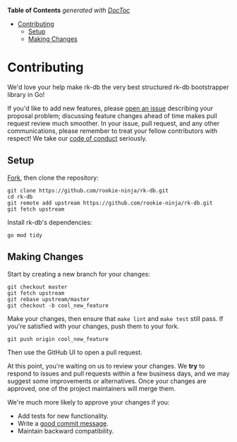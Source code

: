 <!-- START doctoc generated TOC please keep comment here to allow auto update -->
<!-- DON'T EDIT THIS SECTION, INSTEAD RE-RUN doctoc TO UPDATE -->
**Table of Contents**  *generated with [DocToc](https://github.com/thlorenz/doctoc)*

- [Contributing](#contributing)
  - [Setup](#setup)
  - [Making Changes](#making-changes)

<!-- END doctoc generated TOC please keep comment here to allow auto update -->

# Contributing

We'd love your help make rk-db the very best structured rk-db bootstrapper library in Go!

If you'd like to add new features, please [open an issue][open-issue]
describing your proposal problem; discussing feature changes ahead of time makes
pull request review much smoother. In your issue, pull request, and any other
communications, please remember to treat your fellow contributors with
respect! We take our [code of conduct](CODE_OF_CONDUCT.md) seriously.

## Setup

[Fork][fork], then clone the repository:

```
git clone https://github.com/rookie-ninja/rk-db.git
cd rk-db
git remote add upstream https://github.com/rookie-ninja/rk-db.git
git fetch upstream
```

Install rk-db's dependencies:

```
go mod tidy
```

## Making Changes

Start by creating a new branch for your changes:

```
git checkout master
git fetch upstream
git rebase upstream/master
git checkout -b cool_new_feature
```

Make your changes, then ensure that `make lint` and `make test` still pass. If
you're satisfied with your changes, push them to your fork.

```
git push origin cool_new_feature
```

Then use the GitHub UI to open a pull request.

At this point, you're waiting on us to review your changes. We **try** to respond
to issues and pull requests within a few business days, and we may suggest some
improvements or alternatives. Once your changes are approved, one of the
project maintainers will merge them.

We're much more likely to approve your changes if you:

* Add tests for new functionality.
* Write a [good commit message][commit-message].
* Maintain backward compatibility.

[fork]: https://github.com/rookie-ninja/rk-db/fork
[open-issue]: https://github.com/rookie-ninja/rk-db/issues/new
[cla]: https://cla-assistant.io/rookie-ninja/rk-db
[commit-message]: http://tbaggery.com/2008/04/19/a-note-about-git-commit-messages.html